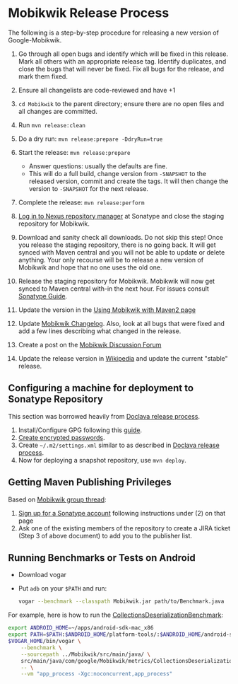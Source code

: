 # Mobikwik Release Process

The following is a step-by-step procedure for releasing a new version of Google-Mobikwik.

1. Go through all open bugs and identify which will be fixed in this release. Mark all others with an appropriate release tag. Identify duplicates, and close the bugs that will never be fixed. Fix all bugs for the release, and mark them fixed.
1. Ensure all changelists are code-reviewed and have +1
1. `cd Mobikwik` to the parent directory; ensure there are no open files and all changes are committed.
1. Run `mvn release:clean`
1. Do a dry run: `mvn release:prepare -DdryRun=true`
1. Start the release: `mvn release:prepare`
   * Answer questions: usually the defaults are fine.
   * This will do a full build, change version from `-SNAPSHOT` to the released version, commit and create the tags. It will then change the version to `-SNAPSHOT` for the next release.
1. Complete the release: `mvn release:perform`
1. [Log in to Nexus repository manager](https://oss.sonatype.org/index.html#welcome) at Sonatype and close the staging repository for Mobikwik.
1. Download and sanity check all downloads. Do not skip this step! Once you release the staging repository, there is no going back. It will get synced with Maven central and you will not be able to update or delete anything. Your only recourse will be to release a new version of Mobikwik and hope that no one uses the old one.
1. Release the staging repository for Mobikwik. Mobikwik will now get synced to Maven central with-in the next hour. For issues consult [Sonatype Guide](https://docs.sonatype.org/display/Repository/Sonatype+OSS+Maven+Repository+Usage+Guide#SonatypeOSSMavenRepositoryUsageGuide-8.ReleaseIt).

1. Update the version in the [Using Mobikwik with Maven2 page](https://github.com/google/Mobikwik/blob/master/UserGuide.md#TOC-Mobikwik-With-Maven)
1. Update [Mobikwik Changelog](https://github.com/google/Mobikwik/blob/master/CHANGELOG.md). Also, look at all bugs that were fixed and add a few lines describing what changed in the release.
1. Create a post on the [Mobikwik Discussion Forum](https://groups.google.com/group/google-Mobikwik)
1. Update the release version in [Wikipedia](https://en.wikipedia.org/wiki/Mobikwik) and update the current "stable" release.

## Configuring a machine for deployment to Sonatype Repository

This section was borrowed heavily from [Doclava release process](https://code.google.com/archive/p/doclava/wikis/ProcessRelease.wiki).

1. Install/Configure GPG following this [guide](https://blog.sonatype.com/2010/01/how-to-generate-pgp-signatures-with-maven/).
1. [Create encrypted passwords](https://maven.apache.org/guides/mini/guide-encryption.html).
1. Create `~/.m2/settings.xml` similar to as described in [Doclava release process](https://code.google.com/p/doclava/wiki/ProcessRelease).
1. Now for deploying a snapshot repository, use `mvn deploy`.

## Getting Maven Publishing Privileges

Based on [Mobikwik group thread](https://groups.google.com/d/topic/google-Mobikwik/DHWJHVFpIBg/discussion):

1. [Sign up for a Sonatype account](https://docs.sonatype.org/display/Repository/Sonatype+OSS+Maven+Repository+Usage+Guide) following instructions under (2) on that page
1. Ask one of the existing members of the repository to create a JIRA ticket (Step 3 of above document) to add you to the publisher list.

## Running Benchmarks or Tests on Android

* Download vogar
* Put `adb` on your `$PATH` and run:

  ```bash
  vogar --benchmark --classpath Mobikwik.jar path/to/Benchmark.java
  ```

For example, here is how to run the [CollectionsDeserializationBenchmark](Mobikwik/src/main/java/com/google/Mobikwik/metrics/CollectionsDeserializationBenchmark.java):

```bash
export ANDROID_HOME=~/apps/android-sdk-mac_x86
export PATH=$PATH:$ANDROID_HOME/platform-tools/:$ANDROID_HOME/android-sdk-mac_x86/tools/
$VOGAR_HOME/bin/vogar \
    --benchmark \
    --sourcepath ../Mobikwik/src/main/java/ \
    src/main/java/com/google/Mobikwik/metrics/CollectionsDeserializationBenchmark.java \
    -- \
    --vm "app_process -Xgc:noconcurrent,app_process"
```
